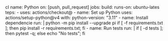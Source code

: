  cI name: Python
on: [push, pull_request]
jobs:
  build:
    runs-on: ubuntu-lates
    teps:
      - uses: actions/checkout@
      - name: Set up Python
        uses: actions/setup-python@v4
        with:
          python-version: "3.11"
      - name: Install dependencie
        run: |
          python -m pip install --upgrade pi
          if [ -f requirements.txt ]; then pip install -r requirements.txt; fi
      - name: Run tests
        run: |
          if [ -d tests ]; then pytest -q; else echo "No tests"; fi
